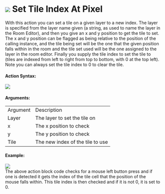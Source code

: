 #  ![](https://gms.magecorn.com/Manual/assets/Images/Scripting_Reference/Drag_And_Drop/Reference/Tiles/i_Tiles_Set_Tile_At_Pixel.png) Set Tile Index At Pixel

With this action you can set a tile on a given layer to a new index. The
layer is specified from the layer name given (a string, as used to name
the layer in the Room Editor), and then you give an x and y position to
get the tile to set. The x and y position can be flagged as being
relative to the position of the calling instance, and the tile being set
will be the one that the given position falls within in the room and the
tile set used will be the one assigned to the layer in the room editor.
Finally you supply the tile index to set the tile to (tiles are indexed
from left to right from top to bottom, with 0 at the top left). Note you
can always set the tile index to 0 to clear the tile.

#### Action Syntax:

  
![](https://gms.magecorn.com/Manual/assets/Images/Scripting_Reference/Drag_And_Drop/Reference/Tiles/a_Tiles_Set_Tile_At_Pixel.png)  

#### Arguments:

|          |                                  |
|----------|----------------------------------|
| Argument | Description                      |
| Layer    | The layer to set the tile on     |
| x        | The x position to check          |
| y        | The y position to check          |
| Tile     | The new index of the tile to use |

#### Example:

  
![](https://gms.magecorn.com/Manual/assets/Images/Scripting_Reference/Drag_And_Drop/Reference/Tiles/e_Tiles_Get_Tile_At_Pixel.png)  
The above action block code checks for a mouse left button press and if
one is detected it gets the index of the tile cell that the position of
the mouse falls within. This tile index is then checked and if it is not
0, it is set to 0.
